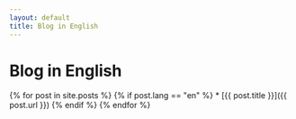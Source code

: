 ```yaml
---
layout: default
title: Blog in English
---
```


# Blog in English

{% for post in site.posts %}
  {% if post.lang == "en" %}
    * [{{ post.title }}]({{ post.url }})
  {% endif %}
{% endfor %}
